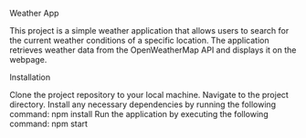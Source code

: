 Weather App

This project is a simple weather application that allows users to search for the current weather conditions of a specific location. The application retrieves weather data from the OpenWeatherMap API and displays it on the webpage.

Installation

Clone the project repository to your local machine.
Navigate to the project directory.
Install any necessary dependencies by running the following command:
    npm install
Run the application by executing the following command:
    npm start

